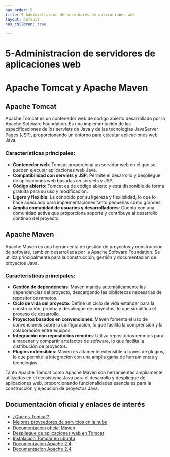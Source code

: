 ```yaml
---
nav_order: 5
title: 5-Administracion de servidores de aplicaciones web
layout: default
has_children: true

---
```


# 5-Administracion de servidores de aplicaciones web

# Apache Tomcat y Apache Maven

## Apache Tomcat

Apache Tomcat es un contenedor web de código abierto desarrollado por la Apache Software Foundation. Es una implementación de las especificaciones de los servlets de Java y de las tecnologías JavaServer Pages (JSP), proporcionando un entorno para ejecutar aplicaciones web Java.

### Características principales:

- **Contenedor web**: Tomcat proporciona un servidor web en el que se pueden ejecutar aplicaciones web Java.
- **Compatibilidad con servlets y JSP**: Permite el desarrollo y despliegue de aplicaciones web basadas en servlets y JSP.
- **Código abierto**: Tomcat es de código abierto y está disponible de forma gratuita para su uso y modificación.
- **Ligero y flexible**: Es conocido por su ligereza y flexibilidad, lo que lo hace adecuado para implementaciones tanto pequeñas como grandes.
- **Amplia comunidad de usuarios y desarrolladores**: Cuenta con una comunidad activa que proporciona soporte y contribuye al desarrollo continuo del proyecto.

## Apache Maven

Apache Maven es una herramienta de gestión de proyectos y construcción de software, también desarrollada por la Apache Software Foundation. Se utiliza principalmente para la construcción, gestión y documentación de proyectos Java.

### Características principales:

- **Gestión de dependencias**: Maven maneja automáticamente las dependencias del proyecto, descargando las bibliotecas necesarias de repositorios remotos.
- **Ciclo de vida del proyecto**: Define un ciclo de vida estándar para la construcción, prueba y despliegue de proyectos, lo que simplifica el proceso de desarrollo.
- **Proyectos basados en convenciones**: Maven fomenta el uso de convenciones sobre la configuración, lo que facilita la comprensión y la colaboración entre equipos.
- **Integración con repositorios remotos**: Utiliza repositorios remotos para almacenar y compartir artefactos de software, lo que facilita la distribución de proyectos.
- **Plugins extensibles**: Maven es altamente extensible a través de plugins, lo que permite la integración con una amplia gama de herramientas y tecnologías.

Tanto Apache Tomcat como Apache Maven son herramientas ampliamente utilizadas en el ecosistema Java para el desarrollo y despliegue de aplicaciones web, proporcionando funcionalidades esenciales para la construcción y ejecución de proyectos Java.


## Documentación oficial y enlaces de interés

* [¿Que es Tomcat?](https://es.wikipedia.org/wiki/Tomcat?authuser=0)
* [Mejores proveedores de servicios en la nube](https://www.guru99.com/cloud-computing-service-provider.html?authuser=0)
* [Documentacion oficial Maven](https://maven.apache.org/guides/getting-started/index.html?authuser=0)
* [Despliegue de aplicaciones web en Tomcat](https://www.evernote.com/shard/s201/u/0/client/snv?isnewsnv=true&noteGuid=17030e1e-1582-4c63-9c48-60d86bc853b6&noteKey=84b65e28b546ee9d54809425778e668c&sn=https%3A%2F%2Fwww.evernote.com%2Fshard%2Fs201%2Fsh%2F17030e1e-1582-4c63-9c48-60d86bc853b6%2F84b65e28b546ee9d54809425778e668c&title=Despliegue%2Bde%2Baplicaciones%2Bweb%2Ben%2BTomcat%2B-%2BSitio%2BWeb%2Bde%2BJavier%2BGarc%25C3%25ADa%2BEscobedo%2B%2528javiergarciaescobedo.es%2529&authuser=0)
* [Instalacion Tomcar en ubuntu](https://www.evernote.com/shard/s399/u/0/client/snv?isnewsnv=true&noteGuid=cbdeed1d-bbee-4ae1-aa2c-bb4b2cb9f730&noteKey=3ca909886d2d8e0949c45d14e143f532&sn=https%3A%2F%2Fwww.evernote.com%2Fshard%2Fs399%2Fsh%2Fcbdeed1d-bbee-4ae1-aa2c-bb4b2cb9f730%2F3ca909886d2d8e0949c45d14e143f532&title=C%25C3%25B3mo%2Binstalar%2BTomcat%2B9%2Ben%2BUbuntu%2B20.04%2B%257C%2Blinuxizar&authuser=0)
* [Documentacion Apache 2.4](https://httpd.apache.org/docs/2.4/?authuser=0)
* [Documentacion Apache 2.4](https://httpd.apache.org/docs/2.4/?authuser=0)
